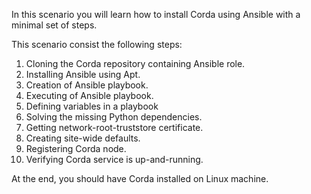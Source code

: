 In this scenario you will learn how to install Corda using Ansible with a minimal set of steps.

This scenario consist the following steps:

1. Cloning the Corda repository containing Ansible role.
2. Installing Ansible using Apt.
3. Creation of Ansible playbook.
4. Executing of Ansible playbook.
5. Defining variables in a playbook
6. Solving the missing Python dependencies.
7. Getting network-root-truststore certificate.
8. Creating site-wide defaults.
9. Registering Corda node.
10. Verifying Corda service is up-and-running.

At the end, you should have Corda installed on Linux machine.
